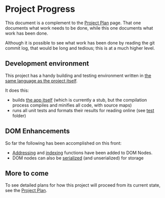 
# Project Progress

This document is a complement to the [Project Plan](plan.md.html) page.
That one documents what work needs to be done, while this one documents what
work has been done.

Although it is possible to see what work has been done by reading the git
commit log, that would be long and tedious; this is at a much higher level.

## Development environment

This project has a handy building and testing environment written in [the
same language as the project itself](http://coffeescript.org/#literate).

It does this:
 * builds [the app itself](../app/)
   (which is currently a stub, but the compilation process compiles and
   minifies all code, with source maps)
 * runs all unit tests and formats their results for reading online (see
   [test](test) folder)

## DOM Enhancements

So far the following has been accomplished on this front:
 * [Addressing](../src/domutils.litcoffee#address) and [indexing](
   ../src/domutils.litcoffee#index) functions have been added to DOM Nodes.
 * DOM nodes can also be [serialized](
   ../src/domutils.litcoffee#serialization) (and unserialized) for storage

## More to come

To see detailed plans for how this project will proceed from its
current state, see the [Project Plan](plan.md).
